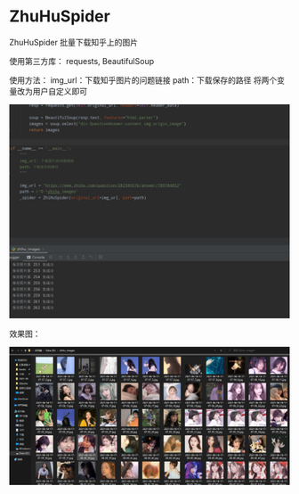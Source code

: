 # ZhuHuSpider
ZhuHuSpider
批量下载知乎上的图片

使用第三方库：
requests, BeautifulSoup

使用方法：
img_url：下载知乎图片的问题链接
path：下载保存的路径
将两个变量改为用户自定义即可

![Image text](https://github.com/anotherfre/ZhuHuSpider/blob/master/images/demo_image1.png)

效果图：

![Image text](https://github.com/anotherfre/ZhuHuSpider/blob/master/images/demo_image2.png)
